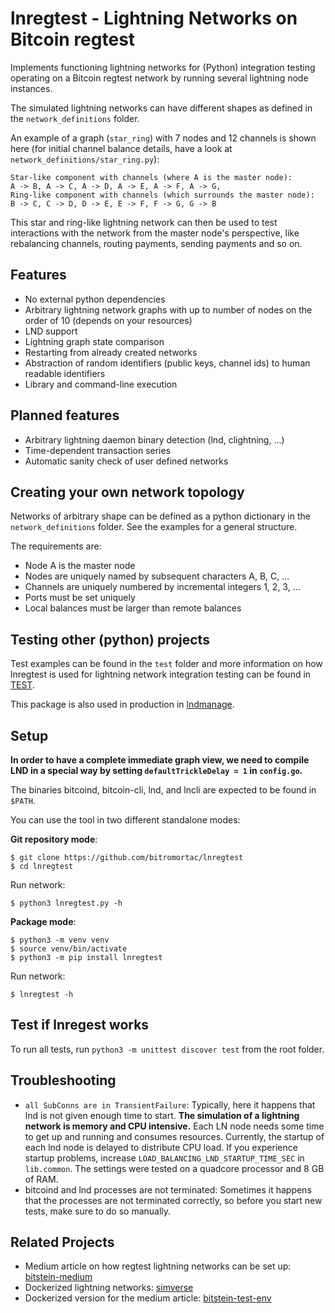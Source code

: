 lnregtest - Lightning Networks on Bitcoin regtest
=================================================

Implements functioning lightning networks for (Python) integration testing 
operating on a Bitcoin regtest network by running several lightning node 
instances.

The simulated lightning networks can have different shapes as defined
 in the `network_definitions` folder.

An example of a graph (`star_ring`) with 7 nodes and 12 channels is shown 
here (for initial channel balance details, have a look at 
`network_definitions/star_ring.py`):

```
Star-like component with channels (where A is the master node):
A -> B, A -> C, A -> D, A -> E, A -> F, A -> G,
Ring-like component with channels (which surrounds the master node):
B -> C, C -> D, D -> E, E -> F, F -> G, G -> B
```
This star and ring-like lightning network can then be used to test interactions
with the network from the master node's perspective, like rebalancing channels,
routing payments, sending payments and so on.

Features
--------
* No external python dependencies
* Arbitrary lightning network graphs with up to number of nodes on the order of
10 (depends on your resources)
* LND support
* Lightning graph state comparison
* Restarting from already created networks
* Abstraction of random identifiers (public keys, channel ids) to human readable
  identifiers
* Library and command-line execution
  
Planned features
----------------
* Arbitrary lightning daemon binary detection (lnd, clightning, ...)
* Time-dependent transaction series
* Automatic sanity check of user defined networks

Creating your own network topology
----------------------------------
Networks of arbitrary shape can be defined as a python dictionary in the
`network_definitions` folder. See the examples for a general structure.

The requirements are:
* Node A is the master node
* Nodes are uniquely named by subsequent characters A, B, C, ...
* Channels are uniquely numbered by incremental integers 1, 2, 3, ...
* Ports must be set uniquely
* Local balances must be larger than remote balances

Testing other (python) projects
-----------------------------
Test examples can be found in the `test` folder and more information on how
lnregtest is used for lightning network integration testing can be found in 
[TEST](./test/TEST.md).

This package is also used in production in 
[lndmanage](https://github.com/bitromortac/lndmanage).

Setup
-----
**In order to have a complete immediate graph view, we need to compile LND
in a special way by setting `defaultTrickleDelay = 1` in `config.go`.**

The binaries bitcoind, bitcoin-cli, lnd, and lncli are expected to be found in 
`$PATH`.

You can use the tool in two different standalone modes:

**Git repository mode**:
```
$ git clone https://github.com/bitromortac/lnregtest
$ cd lnregtest
```
Run network:
```
$ python3 lnregtest.py -h
```

**Package mode**:
```
$ python3 -m venv venv
$ source venv/bin/activate
$ python3 -m pip install lnregtest
```
Run network:
```
$ lnregtest -h
```

Test if lnregest works
-------------------------
To run all tests, run `python3 -m unittest discover test` from the root folder.


Troubleshooting
---------------
* `all SubConns are in TransientFailure`:
  Typically, here it happens that lnd is not given enough time to start. **The 
  simulation of a lightning network is memory and CPU intensive.** Each LN
  node needs some time to get up and running and consumes resources.
  Currently, the startup of each lnd node is delayed to distribute CPU load.
  If you experience startup problems, increase `LOAD_BALANCING_LND_STARTUP_TIME_SEC` 
  in `lib.common`. The settings were tested on a quadcore processor and 8 GB of RAM.
* bitcoind and lnd processes are not terminated:
  Sometimes it happens that the processes are not terminated correctly, so
  before you start new tests, make sure to do so manually.

Related Projects
----------------
* Medium article on how regtest lightning networks can be set up: [bitstein-medium](https://medium.com/@bitstein/setting-up-a-bitcoin-lightning-network-test-environment-ab967167594a)
* Dockerized lightning networks: [simverse](https://github.com/darwin/simverse)
* Dockerized version for the medium article: [bitstein-test-env](https://github.com/JeffVandrewJr/bitstein-test-env)
